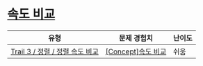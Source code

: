 # [속도 비교](https://www.codetree.ai/trails/complete/curated-cards/intro-sorting-speed)

|유형|문제 경험치|난이도|
|---|---|---|
|[Trail 3 / 정렬 / 정렬 속도 비교](https://www.codetree.ai/trail-info/novice-high/)|[[Concept]속도 비교](https://www.codetree.ai/trails/complete/curated-cards/intro-sorting-speed/)|쉬움|

